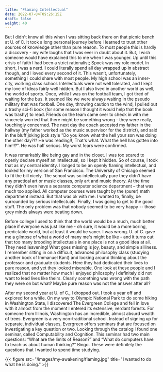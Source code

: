```yaml
---
title: "Flaming Intellectual"
date: 2022-07-04T09:26:15Z
draft: false
weight: 40
---
```


But I didn't know all this when I was sitting back there on that picnic bench at U. of C. It took a long personal journey before I learned to trust other sources of knowledge other than pure reason. To most people this is hardly a discovery - my wife laughs that I was ever in doubt about it. But, I wish someone would have explained this to me when I was younger. Up until this crisis of faith I had been a strict rationalist; Spock was my role model. In short, I was a nerd. I could literally spend all day wrapped up in abstract though, and I loved every second of it. This wasn’t, unfortunately, something I could share with most people. My high school was an inner-city, working class school. Intellectuals were not well tolerated, and I kept my love of ideas fairly well hidden. But I also lived in another world as well, the world of sports. Once, while I was on the football team, I got tired of waiting for the bus. It seemed like we were always waiting in the pseudo military that was football. One day, throwing caution to the wind, I pulled out a trashy sci-fi book (for some reason I thought it would help that the book was trashy) to read. Friends on the team came over to check in with me sincerely worried that there might be something wrong - they were really, touchingly concerned. The next day the coach accosted my father in the hallway (my father worked as the music supervisor for the district), and said in the bluff joking jock style "Do you know what the hell your son was doing the other day?!? He was reading!!, That's what. What the hell has gotten into him!!?".  He was half serious. My worst fears were confirmed.

It was remarkably like being gay and in the closet. I was too scared to openly declare myself an intellectual, so I kept it hidden. So of course, I took that as my central identity. I longed to be an openly flaming intellectual, and looked for my version of San Francisco. The University of Chicago seemed to fit the bill nicely. The school was so intellectually pure they didn't have any practical art or music classes, only art and music theory. At the time they didn't even have a separate computer science department – that was much too applied. All computer courses were taught by the (purer) math department instead. But that was ok with me. I wanted to, finally, be surrounded by serious intellectuals. Finally, I was going to get to the good stuff. The only problem was that nobody seemed to be very happy -- those grey minds always were beating down.

Before college I used to think that the world would be a much, much better place if everyone was just like me - oh sure, it would be a more boring, predictable world, but at least it would be saner. I was wrong. U. of C. gave me a glimpse of what a world of many me's might be like - and it turns out that too many brooding intellectuals in one place is not a good idea at all. They need leavening! What goes missing is joy, beauty, and simple silliness. I remember sitting in on a difficult, advanced philosophy class (studying another book of Immanuel Kant) and looking around thinking about the professor and graduate students. Here they had dedicated their lives to pure reason, and yet they looked miserable. One look at these people and I realized that no matter how much I enjoyed philosophy I definitely did not want to lead lives like theirs. Clearly something was wrong with the path they were on but what? Maybe pure reason was not the answer after all?

After my second year at U. of C., I dropped out. I took a year off and explored for a while. On my way to Olympic National Park to do some hiking in Washington State, I discovered The Evergreen College and fell in love with it almost from the moment I entered its extensive, verdant forests. For someone from Illinois, Washington has an incredible, almost absurd wealth of trees. Evergreen is a very non-traditional school. Instead of signing up for separate, individual classes, Evergreen offers seminars that are focused on investigating a key question or two. Looking through the catalog I found one seminar, called Computability and Cognition. This seminar had two main questions: “What are the limits of Reason?” and “What do computers have to teach us about human thinking?” Bingo. These were definitely the questions that I wanted to spend time studying.

{{< figure src="/images/my-awakening/flaming.jpg" title="I wanted to do what he is doing." >}}
